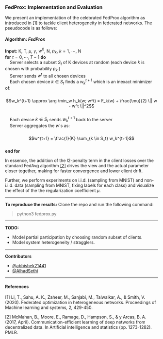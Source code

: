 ### FedProx: Implementation and Evaluation

We present an implementation of the celebrated FedProx algorithm as introduced in [[1]](https://arxiv.org/abs/1812.06127) to tackle client heterogeneity in federated networks. The pseudocode is as follows:

#### **Algorithm:** *FedProx*

**Input:** K, T, $\mu$, $\gamma$, $w^0$, N, $p_k$, $k = 1$, $\cdots$, N  
**for** $t = 0, \cdots, T-1$ **do**  
&nbsp;&nbsp;&nbsp;&nbsp;Server selects a subset  $S_t$ of K devices at random (each device $k$ is chosen with probability $p_k$ )  
&nbsp;&nbsp;&nbsp;&nbsp;Server sends $w^t$ to all chosen devices  
&nbsp;&nbsp;&nbsp;&nbsp;Each chosen device $k \in S_t$ finds a $w_k^{t+1}$ which is an inexact minimizer of:  
&nbsp;&nbsp;&nbsp;&nbsp;&nbsp;&nbsp;&nbsp;&nbsp;
$$w_k^{t+1} \approx \arg \min_w h_k(w; w^t) = F_k(w) + \frac{\mu}{2} \|| w - w^t \||^2$$  
&nbsp;&nbsp;&nbsp;&nbsp;Each device $k \in S_t$ sends $w_k^{t+1}$ back to the server  
&nbsp;&nbsp;&nbsp;&nbsp;Server aggregates the $w$'s as:  
&nbsp;&nbsp;&nbsp;&nbsp;&nbsp;&nbsp;&nbsp;&nbsp;
$$w^{t+1} = \frac{1}{K} \sum_{k \in S_t} w_k^{t+1}$$  
**end for**

In essence, the addition of the $l2$-penalty term in the client losses over the standard FedAvg algorithm [[2]](https://arxiv.org/abs/1602.05629) drives the view and the actual parameter closer together, making for faster convergence and lower client drift.

Further, we perform experiments on i.i.d. (sampling from MNIST) and non-i.i.d. data (sampling from MNIST, fixing labels for each class) and visualize the effect of the the regularization coefficient $\mu$.

---- 
**To reproduce the results:**
Clone the repo and run the following command:
> python3 fedprox.py

----
**TODO:**
- Model partial participation by choosing random subset of clients.
- Model system heterogeneity / stragglers.


----
**Contributors**
- [@abhishek21441](https://github.com/abhishek21441)
- [@AlhadSethi](https://github.com/Alhad-Sethi/)
----
#### References
[1] Li, T., Sahu, A. K., Zaheer, M., Sanjabi, M., Talwalkar, A., & Smith, V. (2020). Federated optimization in heterogeneous networks. Proceedings of Machine learning and systems, 2, 429-450.

[2] McMahan, B., Moore, E., Ramage, D., Hampson, S., & y Arcas, B. A. (2017, April). Communication-efficient learning of deep networks from decentralized data. In Artificial intelligence and statistics (pp. 1273-1282). PMLR.
